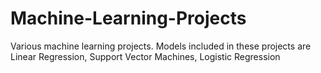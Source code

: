# Machine-Learning-Projects
Various machine learning projects.
Models included in these projects are Linear Regression, Support Vector Machines, Logistic Regression
